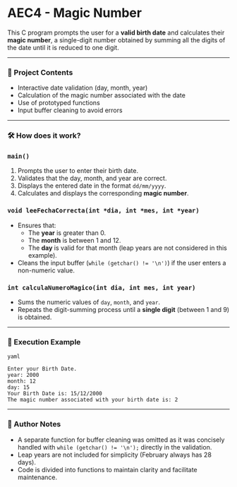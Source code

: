 # AEC4 - Magic Number

This C program prompts the user for a **valid birth date** and calculates their **magic number**, a single-digit number obtained by summing all the digits of the date until it is reduced to one digit.

---

### 📂 Project Contents

- Interactive date validation (day, month, year)
- Calculation of the magic number associated with the date
- Use of prototyped functions
- Input buffer cleaning to avoid errors

---

### 🛠️ How does it work?

### `main()`

1. Prompts the user to enter their birth date.
2. Validates that the day, month, and year are correct.
3. Displays the entered date in the format `dd/mm/yyyy`.
4. Calculates and displays the corresponding **magic number**.

### `void leeFechaCorrecta(int *dia, int *mes, int *year)`

- Ensures that:
    - The **year** is greater than 0.
    - The **month** is between 1 and 12.
    - The **day** is valid for that month (leap years are not considered in this example).
- Cleans the input buffer (`while (getchar() != '\n')`) if the user enters a non-numeric value.

### `int calculaNumeroMagico(int dia, int mes, int year)`

- Sums the numeric values of `day`, `month`, and `year`.
- Repeats the digit-summing process until a **single digit** (between 1 and 9) is obtained.

---

### 🧪 Execution Example

```
yaml

Enter your Birth Date.
year: 2000
month: 12
day: 15
Your Birth Date is: 15/12/2000
The magic number associated with your birth date is: 2
```

---

### 📌 Author Notes

- A separate function for buffer cleaning was omitted as it was concisely handled with `while (getchar() != '\n');` directly in the validation.
- Leap years are not included for simplicity (February always has 28 days).
- Code is divided into functions to maintain clarity and facilitate maintenance.
